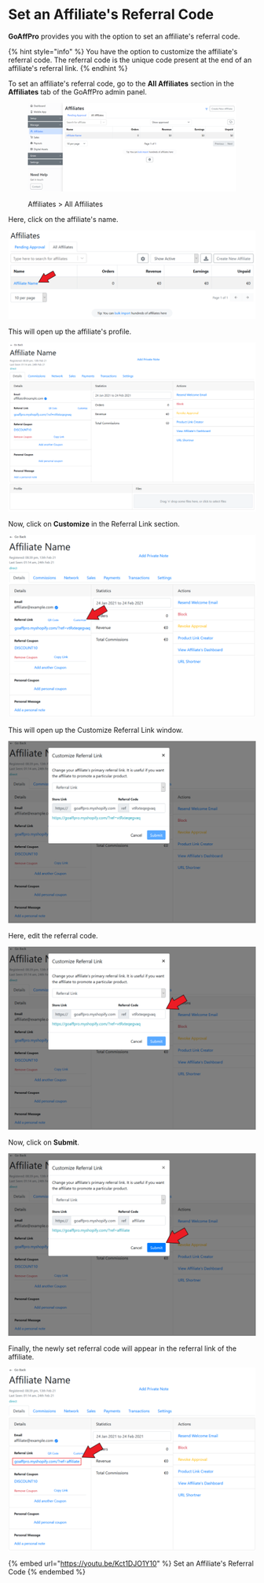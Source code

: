 # Set an Affiliate's Referral Code

**GoAffPro** provides you with the option to set an affiliate's referral code.&#x20;

{% hint style="info" %}
You have the option to customize the affiliate's referral code. The referral code is the unique code present at the end of an affiliate's referral link.&#x20;
{% endhint %}

To set an affiliate's referral code, go to the **All Affiliates** section in the **Affiliates** tab of the GoAffPro admin panel.

<figure><img src="../../../.gitbook/assets/image (3520).png" alt=""><figcaption><p>Affiliates > All Affiliates</p></figcaption></figure>

Here, click on the affiliate's name.

![Click on the affiliate's name](<../../../.gitbook/assets/Screenshot 2021-02-24 034708.png>)

This will open up the affiliate's profile.

![Affiliate's profile](<../../../.gitbook/assets/image (3137).png>)

Now, click on **Customize** in the Referral Link section.

![Click on Customize ](<../../../.gitbook/assets/Screenshot 2021-02-24 034931.png>)

This will open up the Customize Referral Link window.

![Paste the product link](<../../../.gitbook/assets/image (1804).png>)

Here, edit the referral code.&#x20;

![Edit the referral code](<../../../.gitbook/assets/Screenshot 2021-02-24 035113.png>)

Now, click on **Submit**.

![Click on Submit](<../../../.gitbook/assets/Screenshot 2021-02-24 035315.png>)

Finally, the newly set referral code will appear in the referral link of the affiliate.

![](<../../../.gitbook/assets/Screenshot 2021-02-24 042216.png>)

{% embed url="https://youtu.be/Kct1DJO1Y10" %}
Set an Affiliate's Referral Code
{% endembed %}
